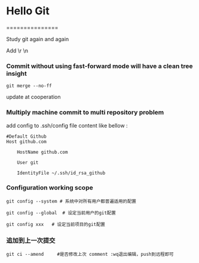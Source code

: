 # Hello Git

===============

Study git again and again

Add \r \n

### Commit without using fast-forward mode will have a clean tree insight

``` 
git merge --no-ff
```

update at cooperation

### Multiply machine commit to multi repository problem
add config to .ssh/config file
content like bellow :

```
#Default Github
Host github.com

    HostName github.com

    User git

    IdentityFile ~/.ssh/id_rsa_github
```

### Configuration working scope

```
git config --system # 系统中对所有用户都普遍适用的配置

git config --global  # 设定当前用户的git配置

git config xxx   # 设定当前项目的git配置
```

### 追加到上一次提交
```
git ci --amend     #是否修改上次 comment :wq退出编辑，push到远程即可
```